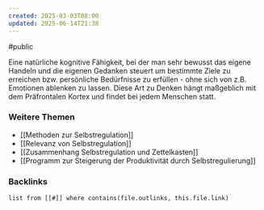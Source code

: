 ```yaml
---
created: 2025-03-03T08:00
updated: 2025-06-14T21:38
---
```

#public

Eine natürliche kognitive Fähigkeit, bei der man sehr bewusst das eigene Handeln und die eigenen Gedanken steuert um bestimmte Ziele zu erreichen bzw. persönliche Bedürfnisse zu erfüllen - ohne sich von z.B. Emotionen ablenken zu lassen.
Diese Art zu Denken hängt maßgeblich mit dem Präfrontalen Kortex und findet bei jedem Menschen statt.

### Weitere Themen 
- [[Methoden zur Selbstregulation]]
- [[Relevanz von Selbstregulation]]
- [[Zusammenhang Selbstregulation und Zettelkasten]]
- [[Programm zur Steigerung der Produktivität durch Selbstregulierung]]

### Backlinks
```dataview 
list from [[#]] where contains(file.outlinks, this.file.link)
```

